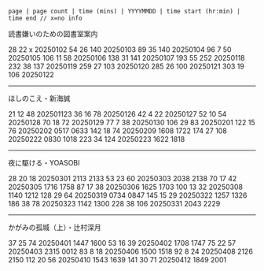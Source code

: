 `page | page count | time (mins) | YYYYMMDD | time start (hr:min) | time end
// x=no info`

読書嫌いのための図書室案内

28 22 x 20250102
54 26 140 20250103
89 35 140 20250104
96 7 50 20250105
106 11 58 20250106
138 31 141 20250107
193 55 252 20250118
232 38 137 20250119
259 27 103 20250120
285 26 100 20250121
303 19 106 20250122

---

ほしのこえ・新海誠

21 12 48 202501123
36 16 78 20250126
42 4 22 20250127
52 10 54 20250128
70 18 72 20250129
77 7 38 20250130
106 29 83 20250201
122 15 76 20250202 0517 0633
142 18 74 20250209 1608 1722
174 27 108 20250222 0830 1018
223 34 124 20250223 1622 1818

---

夜に駆ける・YOASOBI

28 20 18 20250301 2113 2133
53 23 60 20250303 2038 2138
70 17 42 20250305 1716 1758
87 17 38 20250306 1625 1703
100 13 32 20250308 1140 1212
128 29 64 20250319 0734 0847
145 15 29 20250322 1257 1326
186 38 78 20250323 1142 1300
228 38 106 20250331 2043 2229

---

かがみの孤城（上）・辻村深月

37 25 74 20250401 1447 1600
53 16 39 20250402 1708 1747
75 22 57 20250403 2315 0012
83 8 18 20250406 1500 1518
92 8 24 20250408 2126 2150
112 20 56 20250410 1543 1639
141 30 71 20250412 1849 2001